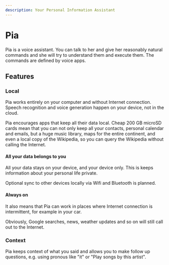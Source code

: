 ```yaml
---
description: Your Personal Information Assistant
---
```


# Pia

Pia is a voice assistant. You can talk to her and give her reasonably natural commands and she will try to understand them and execute them. The commands are defined by voice apps.

## Features

### Local

Pia works entirely on your computer and without Internet connection. Speech recognition and voice generation happen on your device, not in the cloud.

Pia encourages apps that keep all their data local. Cheap 200 GB microSD cards mean that you can not only keep all your contacts, personal calendar and emails, but a huge music library, maps for the entire continent, and even a local copy of the Wikipedia, so you can query the Wikipedia without calling the Internet.

#### All your data belongs to you

All your data stays on your device, and your device only. This is keeps information about your personal life private.

Optional sync to other devices locally via Wifi and Bluetooth is planned.

#### Always on

It also means that Pia can work in places where Internet connection is intermittent, for example in your car.

Obviously, Google searches, news, weather updates and so on will still call out to the Internet.

### Context

Pia keeps context of what you said and allows you to make follow up questions, e.g. using pronous like "it" or "Play songs by this artist".

